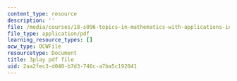 ```yaml
---
content_type: resource
description: ''
file: /media/courses/18-s096-topics-in-mathematics-with-applications-in-finance-fall-2013/2aa2fec3d040b7d3746ca7ba5c192041_8TJQhQ2GZ0Y.pdf
file_type: application/pdf
learning_resource_types: []
ocw_type: OCWFile
resourcetype: Document
title: 3play pdf file
uid: 2aa2fec3-d040-b7d3-746c-a7ba5c192041
---
```


